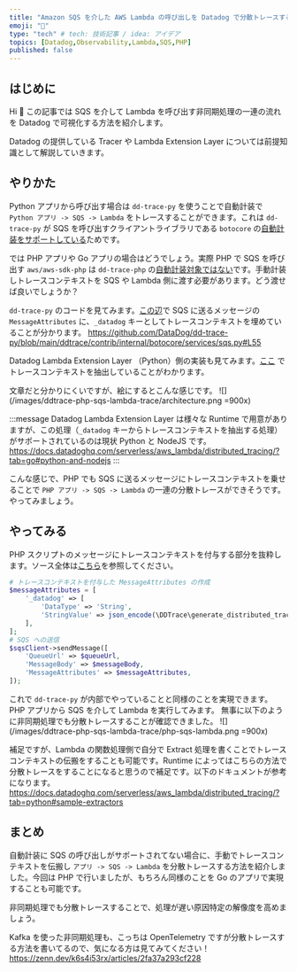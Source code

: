 ```yaml
---
title: "Amazon SQS を介した AWS Lambda の呼び出しを Datadog で分散トレースする方法"
emoji: "🔭"
type: "tech" # tech: 技術記事 / idea: アイデア
topics: [Datadog,Observability,Lambda,SQS,PHP]
published: false
---
```


## はじめに
Hi 👋 この記事では SQS を介して Lambda を呼び出す非同期処理の一連の流れを Datadog で可視化する方法を紹介します。

Datadog の提供している Tracer や Lambda Extension Layer については前提知識として解説していきます。

## やりかた
Python アプリから呼び出す場合は `dd-trace-py` を使うことで自動計装で `Python アプリ -> SQS -> Lambda` をトレースすることができます。これは `dd-trace-py` が SQS を呼び出すクライアントライブラリである `botocore` の[自動計装をサポートしている](https://docs.datadoghq.com/ja/tracing/trace_collection/compatibility/python/#%E3%83%A9%E3%82%A4%E3%83%96%E3%83%A9%E3%83%AA%E3%81%AE%E4%BA%92%E6%8F%9B%E6%80%A7)ためです。

では PHP アプリや Go アプリの場合はどうでしょう。実際 PHP で SQS を呼び出す `aws/aws-sdk-php` は `dd-trace-php` の[自動計装対象ではない](https://docs.datadoghq.com/tracing/trace_collection/compatibility/php/#library-compatibility)です。手動計装しトレースコンテキストを SQS や Lambda 側に渡す必要があります。どう渡せば良いでしょうか？

`dd-trace-py` のコードを見てみます。[この辺](https://github.com/DataDog/dd-trace-py/blob/main/ddtrace/contrib/internal/botocore/services/sqs.py#L55)で SQS に送るメッセージの `MessageAttributes` に、`_datadog` キーとしてトレースコンテキストを埋めていることが分かります。
https://github.com/DataDog/dd-trace-py/blob/main/ddtrace/contrib/internal/botocore/services/sqs.py#L55

Datadog Lambda Extension Layer （Python）側の実装も見てみます。[ここ](https://github.com/DataDog/datadog-lambda-python/blob/main/datadog_lambda/tracing.py#L155) でトレースコンテキストを抽出していることがわかります。

文章だと分かりにくいですが、絵にするとこんな感じです。
![](/images/ddtrace-php-sqs-lambda-trace/architecture.png =900x)

:::message
Datadog Lambda Extension Layer は様々な Runtime で用意がありますが、この処理（`_datadog` キーからトレースコンテキストを抽出する処理）がサポートされているのは現状 Python と NodeJS です。
https://docs.datadoghq.com/serverless/aws_lambda/distributed_tracing/?tab=go#python-and-nodejs
:::

こんな感じで、PHP でも SQS に送るメッセージにトレースコンテキストを乗せることで `PHP アプリ -> SQS -> Lambda` の一連の分散トレースができそうです。やってみましょう。

## やってみる
PHP スクリプトのメッセージにトレースコンテキストを付与する部分を抜粋します。ソース全体は[こちら](https://github.com/keisukesakasai/work-2024/blob/main/datadog-php-apm/src/sqs_api_dd.php)を参照してください。
```php
# トレースコンテキストを付与した MessageAttributes の作成
$messageAttributes = [
    '_datadog' => [
        'DataType' => 'String',
        'StringValue' => json_encode(\DDTrace\generate_distributed_tracing_headers()),
    ],
];
# SQS への送信
$sqsClient->sendMessage([
    'QueueUrl' => $queueUrl,
    'MessageBody' => $messageBody,
    'MessageAttributes' => $messageAttributes,
]);
```

これで `dd-trace-py` が内部でやっていることと同様のことを実現できます。PHP アプリから SQS を介して Lambda を実行してみます。
無事に以下のように非同期処理でも分散トレースすることが確認できました。
![](/images/ddtrace-php-sqs-lambda-trace/php-sqs-lambda.png =900x)

補足ですが、Lambda の関数処理側で自分で Extract 処理を書くことでトレースコンテキストの伝搬をすることも可能です。Runtime によってはこちらの方法で分散トレースをすることになると思うので補足です。以下のドキュメントが参考になります。
https://docs.datadoghq.com/serverless/aws_lambda/distributed_tracing/?tab=python#sample-extractors

## まとめ
自動計装に SQS の呼び出しがサポートされてない場合に、手動でトレースコンテキストを伝搬し `アプリ -> SQS -> Lambda` を分散トレースする方法を紹介しました。今回は PHP で行いましたが、もちろん同様のことを Go のアプリで実現することも可能です。

非同期処理でも分散トレースすることで、処理が遅い原因特定の解像度を高めましょう。

Kafka を使った非同期処理も、こっちは OpenTelemetry ですが分散トレースする方法を書いてるので、気になる方は見てみてください！
https://zenn.dev/k6s4i53rx/articles/2fa37a293cf228